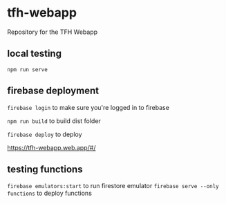 # tfh-webapp
Repository for the TFH Webapp

## local testing
`npm run serve`

## firebase deployment
`firebase login` to make sure you're logged in to firebase

`npm run build` to build dist folder

`firebase deploy` to deploy

https://tfh-webapp.web.app/#/

## testing functions
`firebase emulators:start` to run firestore emulator
`firebase serve --only functions` to deploy functions